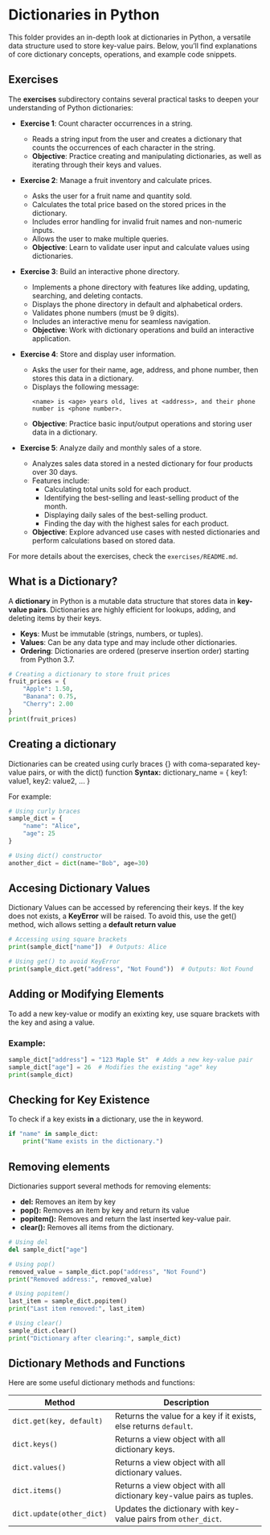 # Dictionaries in Python

This folder provides an in-depth look at dictionaries in Python, a versatile data structure used to store key-value pairs. Below, you’ll find explanations of core dictionary concepts, operations, and example code snippets.

## Exercises
The **exercises** subdirectory contains several practical tasks to deepen your understanding of Python dictionaries:

- **Exercise 1**: Count character occurrences in a string.
  - Reads a string input from the user and creates a dictionary that counts the occurrences of each character in the string.
  - **Objective**: Practice creating and manipulating dictionaries, as well as iterating through their keys and values.

- **Exercise 2**: Manage a fruit inventory and calculate prices.
  - Asks the user for a fruit name and quantity sold.
  - Calculates the total price based on the stored prices in the dictionary.
  - Includes error handling for invalid fruit names and non-numeric inputs.
  - Allows the user to make multiple queries.
  - **Objective**: Learn to validate user input and calculate values using dictionaries.

- **Exercise 3**: Build an interactive phone directory.
  - Implements a phone directory with features like adding, updating, searching, and deleting contacts.
  - Displays the phone directory in default and alphabetical orders.
  - Validates phone numbers (must be 9 digits).
  - Includes an interactive menu for seamless navigation.
  - **Objective**: Work with dictionary operations and build an interactive application.

- **Exercise 4**: Store and display user information.
  - Asks the user for their name, age, address, and phone number, then stores this data in a dictionary.
  - Displays the following message:
    ```
    <name> is <age> years old, lives at <address>, and their phone number is <phone number>.
    ```
  - **Objective**: Practice basic input/output operations and storing user data in a dictionary.

- **Exercise 5**: Analyze daily and monthly sales of a store.
  - Analyzes sales data stored in a nested dictionary for four products over 30 days.
  - Features include:
    - Calculating total units sold for each product.
    - Identifying the best-selling and least-selling product of the month.
    - Displaying daily sales of the best-selling product.
    - Finding the day with the highest sales for each product.
  - **Objective**: Explore advanced use cases with nested dictionaries and perform calculations based on stored data.

For more details about the exercises, check the `exercises/README.md`.

## What is a Dictionary?

A **dictionary** in Python is a mutable data structure that stores data in **key-value pairs**. Dictionaries are highly efficient for lookups, adding, and deleting items by their keys.

- **Keys**: Must be immutable (strings, numbers, or tuples).
- **Values**: Can be any data type and may include other dictionaries.
- **Ordering**: Dictionaries are ordered (preserve insertion order) starting from Python 3.7.

```python
# Creating a dictionary to store fruit prices
fruit_prices = {
    "Apple": 1.50,
    "Banana": 0.75,
    "Cherry": 2.00
}
print(fruit_prices)
```

## Creating a dictionary
Dictionaries can be created using curly braces {} with coma-separated key-value pairs, or with the dict() function
**Syntax:**
dictionary_name = {
    key1: value1,
    key2: value2,
    ...
}

For example:
```python
# Using curly braces
sample_dict = {
    "name": "Alice",
    "age": 25
}

# Using dict() constructor
another_dict = dict(name="Bob", age=30)

```

## Accesing Dictionary Values
Dictionary Values can be accessed by referencing their keys. If the key does not exists, a **KeyError** will be raised. To avoid this, use the get() method, wich allows setting a **default return value**

```python
# Accessing using square brackets
print(sample_dict["name"])  # Outputs: Alice

# Using get() to avoid KeyError
print(sample_dict.get("address", "Not Found"))  # Outputs: Not Found

```


## Adding or Modifying Elements
To add a new key-value or modify an exixting key, use square brackets with the key and asing a value.
### Example:

```python
sample_dict["address"] = "123 Maple St"  # Adds a new key-value pair
sample_dict["age"] = 26  # Modifies the existing "age" key
print(sample_dict)

```
## Checking for Key Existence
To check if a key exists **in** a dictionary, use the in keyword.
```python
if "name" in sample_dict:
    print("Name exists in the dictionary.")

```

## Removing elements
Dictionaries support several methods for removing elements:
- **del:** Removes an item by key
- **pop():** Removes an item by key and return its value
- **popitem():** Removes and return the last inserted key-value pair.
- **clear():** Removes all items from the dictionary.

```python
# Using del
del sample_dict["age"]

# Using pop()
removed_value = sample_dict.pop("address", "Not Found")
print("Removed address:", removed_value)

# Using popitem()
last_item = sample_dict.popitem()
print("Last item removed:", last_item)

# Using clear()
sample_dict.clear()
print("Dictionary after clearing:", sample_dict)

```
## Dictionary Methods and Functions

Here are some useful dictionary methods and functions:

| Method                  | Description                                                      |
|-------------------------|------------------------------------------------------------------|
| `dict.get(key, default)`| Returns the value for a key if it exists, else returns `default`.|
| `dict.keys()`           | Returns a view object with all dictionary keys.                 |
| `dict.values()`         | Returns a view object with all dictionary values.               |
| `dict.items()`          | Returns a view object with all dictionary key-value pairs as tuples. |
| `dict.update(other_dict)` | Updates the dictionary with key-value pairs from `other_dict`. |
